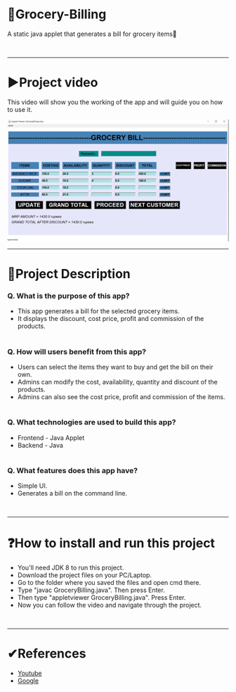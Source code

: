 # 🧾Grocery-Billing
A static java applet that generates a bill for grocery items🧾

<br/>
<hr>

# ▶Project video
This video will show you the working of the app and will guide you on how to use it.


<img alt="Grocery Interface" src="https://github.com/Kevin-Menezes/Grocery-Billing/blob/main/GroceryInterface.PNG">

<br/>
<hr>

# 📄Project Description
### Q. What is the purpose of this app?
- This app generates a bill for the selected grocery items.
- It displays the discount, cost price, profit and commission of the products.
#

### Q. How will users benefit from this app?
- Users can select the items they want to buy and get the bill on their own.
- Admins can modify the cost, availability, quantity and discount of the products.
- Admins can also see the cost price, profit and commission of the items.
#

### Q. What technologies are used to build this app?
- Frontend - Java Applet
- Backend - Java
#

### Q. What features does this app have?
- Simple UI.
- Generates a bill on the command line.

<br/>
<hr>

# ❓How to install and run this project
- You'll need JDK 8 to run this project.
- Download the project files on your PC/Laptop.
- Go to the folder where you saved the files and open cmd there.
- Type "javac GroceryBilling.java". Then press Enter.
- Then type "appletviewer GroceryBilling.java". Press Enter.
- Now you can follow the video and navigate through the project.

<br/>
<hr>

# ✔References
* [Youtube](https://www.youtube.com/)
* [Google](https://www.google.com/)
